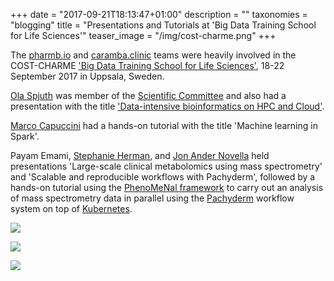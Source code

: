 +++
date = "2017-09-21T18:13:47+01:00"
description = ""
taxonomies = "blogging"
title = "Presentations and Tutorials at 'Big Data Training School for Life Sciences'"
teaser_image = "/img/cost-charme.png"
+++

The [pharmb.io](https://pharmb.io) and [caramba.clinic](http://www.caramba.clinic/) teams were heavily involved in the COST-CHARME ['Big Data Training School for Life Sciences'](http://astrocyte.com/COST-CHARME/COST-CHARME/Home.html), 18-22 September 2017 in Uppsala, Sweden.

[Ola Spjuth](https://pharmb.io/people/olas/) was member of the [Scientific Committee](http://astrocyte.com/COST-CHARME/COST-CHARME/About.html) and also had a presentation with the title ['Data-intensive bioinformatics on HPC and Cloud'](https://pharmb.io/presentation/2017-big-data-training-school/).

[Marco Capuccini](https://pharmb.io/people/marco/) had a hands-on tutorial with the title 'Machine learning in Spark'.

Payam Emami, [Stephanie Herman](https://pharmb.io/people/steph/), and [Jon Ander Novella](https://pharmb.io/people/jon/) held presentations 'Large-scale clinical metabolomics using mass spectrometry' and 'Scalable and reproducible workflows with Pachyderm', followed by a hands-on tutorial using the [PhenoMeNal framework](http://phenomenal-h2020.eu) to carry out an analysis of mass spectrometry data in parallel using the [Pachyderm](http://pachyderm.io/) workflow system on top of [Kubernetes](https://kubernetes.io/).

![](/img/charme-bigdata/ola-k8s.jpeg)

![](/img/charme-bigdata/jon-steph-intro.jpg)

![](/img/charme-bigdata/jon-pachyderm.jpg)

